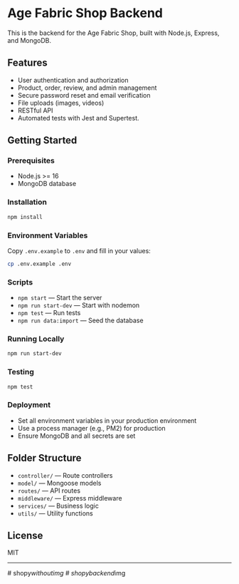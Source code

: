 ﻿# Age Fabric Shop Backend

This is the backend for the Age Fabric Shop, built with Node.js, Express, and MongoDB.

## Features

- User authentication and authorization
- Product, order, review, and admin management
- Secure password reset and email verification
- File uploads (images, videos)
- RESTful API
- Automated tests with Jest and Supertest.

## Getting Started

### Prerequisites

- Node.js >= 16
- MongoDB database

### Installation

```bash
npm install
```

### Environment Variables

Copy `.env.example` to `.env` and fill in your values:

```bash
cp .env.example .env
```

### Scripts

- `npm start` — Start the server
- `npm run start-dev` — Start with nodemon
- `npm test` — Run tests
- `npm run data:import` — Seed the database

### Running Locally

```bash
npm run start-dev
```

### Testing

```bash
npm test
```

### Deployment

- Set all environment variables in your production environment
- Use a process manager (e.g., PM2) for production
- Ensure MongoDB and all secrets are set

## Folder Structure

- `controller/` — Route controllers
- `model/` — Mongoose models
- `routes/` — API routes
- `middleware/` — Express middleware
- `services/` — Business logic
- `utils/` — Utility functions

## License

MIT

---

#   s h o p y * w i t h o u t i m g 
 
 #   s h o p y b a c k e n d * i m g 
 
 
